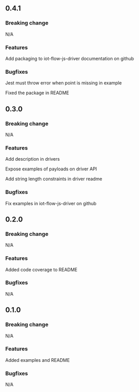 ## 0.4.1

### Breaking change

N/A

### Features

Add packaging to iot-flow-js-driver documentation on github

### Bugfixes

Jest must throw error when point is missing in example

Fixed the package in README

## 0.3.0

### Breaking change

N/A

### Features

Add description in drivers

Expose examples of payloads on driver API

Add string length constraints in driver readme

### Bugfixes

Fix examples in iot-flow-js-driver on github

## 0.2.0

### Breaking change

N/A

### Features

Added code coverage to README

### Bugfixes

N/A

## 0.1.0

### Breaking change

N/A

### Features

Added examples and README

### Bugfixes

N/A
